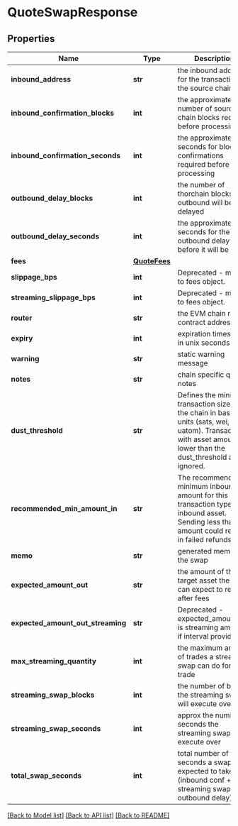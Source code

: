 # QuoteSwapResponse

## Properties
Name | Type | Description | Notes
------------ | ------------- | ------------- | -------------
**inbound_address** | **str** | the inbound address for the transaction on the source chain | [optional] 
**inbound_confirmation_blocks** | **int** | the approximate number of source chain blocks required before processing | [optional] 
**inbound_confirmation_seconds** | **int** | the approximate seconds for block confirmations required before processing | [optional] 
**outbound_delay_blocks** | **int** | the number of thorchain blocks the outbound will be delayed | 
**outbound_delay_seconds** | **int** | the approximate seconds for the outbound delay before it will be sent | 
**fees** | [**QuoteFees**](QuoteFees.md) |  | 
**slippage_bps** | **int** | Deprecated - migrate to fees object. | 
**streaming_slippage_bps** | **int** | Deprecated - migrate to fees object. | 
**router** | **str** | the EVM chain router contract address | [optional] 
**expiry** | **int** | expiration timestamp in unix seconds | 
**warning** | **str** | static warning message | 
**notes** | **str** | chain specific quote notes | 
**dust_threshold** | **str** | Defines the minimum transaction size for the chain in base units (sats, wei, uatom). Transactions with asset amounts lower than the dust_threshold are ignored. | [optional] 
**recommended_min_amount_in** | **str** | The recommended minimum inbound amount for this transaction type &amp; inbound asset. Sending less than this amount could result in failed refunds. | [optional] 
**memo** | **str** | generated memo for the swap | [optional] 
**expected_amount_out** | **str** | the amount of the target asset the user can expect to receive after fees | 
**expected_amount_out_streaming** | **str** | Deprecated - expected_amount_out is streaming amount if interval provided. | 
**max_streaming_quantity** | **int** | the maximum amount of trades a streaming swap can do for a trade | [optional] 
**streaming_swap_blocks** | **int** | the number of blocks the streaming swap will execute over | [optional] 
**streaming_swap_seconds** | **int** | approx the number of seconds the streaming swap will execute over | [optional] 
**total_swap_seconds** | **int** | total number of seconds a swap is expected to take (inbound conf + streaming swap + outbound delay) | [optional] 

[[Back to Model list]](../README.md#documentation-for-models) [[Back to API list]](../README.md#documentation-for-api-endpoints) [[Back to README]](../README.md)

